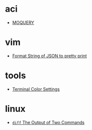 
# aci

- [MOQUERY](aci/moquery.md)

# vim

- [Format String of JSON to pretty print](vim/format-string-json-to-pretty-print.md)

# tools

- [Terminal Color Settings](tools/terminal-color-settings.md)

# linux

- [`diff` The Output of Two Commands](linux/diff-the-output-of-two-commands.md)
